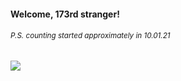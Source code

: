 #### Welcome, 173rd stranger!

###### <sup>P.S. counting started approximately in 10.01.21</sup>

<img src="https://kraftwerk28.pp.ua/vcnt.png"></img>

